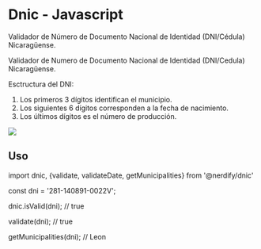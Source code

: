 # Dnic - Javascript

Validador de Número de Documento Nacional de Identidad (DNI/Cédula) Nicaragüense.

Validador de Numero de Documento Nacional de Identidad (DNI/Cedula) Nicaragüense.

Esctructura del DNI:

<ol>
  <li>Los primeros 3 dígitos identifican el municipio.</li>
  <li>Los siguientes 6 dígitos corresponden a la fecha de nacimiento.</li>
  <li>Los últimos dígitos es el número de producción.</li>
</ol>

<img src="https://i.ibb.co/YX8Tk1n/descarga.jpg" />

## Uso

import dnic, {validate, validateDate, getMunicipalities} from '@nerdify/dnic'

const dni = '281-140891-0022V';

dnic.isValid(dni); // true

validate(dni); // true

getMunicipalities(dni); // Leon
